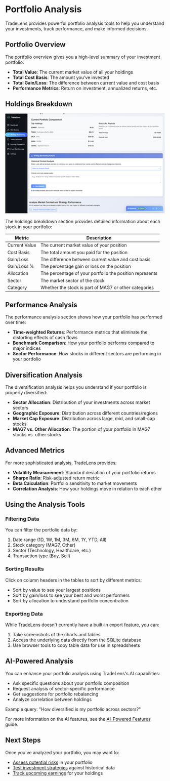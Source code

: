 # Portfolio Analysis

TradeLens provides powerful portfolio analysis tools to help you understand your investments, track performance, and make informed decisions.

## Portfolio Overview

The portfolio overview gives you a high-level summary of your investment portfolio:

- **Total Value**: The current market value of all your holdings
- **Total Cost Basis**: The amount you've invested
- **Total Gain/Loss**: The difference between current value and cost basis
- **Performance Metrics**: Return on investment, annualized returns, etc.

## Holdings Breakdown

![Portfolio Composition](../../static/img/dashboard_images/Strategy%20Backtracking.png)

The holdings breakdown section provides detailed information about each stock in your portfolio:

| Metric | Description |
|--------|-------------|
| Current Value | The current market value of your position |
| Cost Basis | The total amount you paid for the position |
| Gain/Loss | The difference between current value and cost basis |
| Gain/Loss % | The percentage gain or loss on the position |
| Allocation | The percentage of your portfolio the position represents |
| Sector | The market sector of the stock |
| Category | Whether the stock is part of MAG7 or other categories |

## Performance Analysis

The performance analysis section shows how your portfolio has performed over time:

- **Time-weighted Returns**: Performance metrics that eliminate the distorting effects of cash flows
- **Benchmark Comparison**: How your portfolio performs compared to major indices
- **Sector Performance**: How stocks in different sectors are performing in your portfolio

## Diversification Analysis

The diversification analysis helps you understand if your portfolio is properly diversified:

- **Sector Allocation**: Distribution of your investments across market sectors
- **Geographic Exposure**: Distribution across different countries/regions
- **Market Cap Exposure**: Distribution across large, mid, and small-cap stocks
- **MAG7 vs. Other Allocation**: The portion of your portfolio in MAG7 stocks vs. other stocks

## Advanced Metrics

For more sophisticated analysis, TradeLens provides:

- **Volatility Measurement**: Standard deviation of your portfolio returns
- **Sharpe Ratio**: Risk-adjusted return metric
- **Beta Calculation**: Portfolio sensitivity to market movements
- **Correlation Analysis**: How your holdings move in relation to each other

## Using the Analysis Tools

### Filtering Data

You can filter the portfolio data by:

1. Date range (1D, 1W, 1M, 3M, 6M, 1Y, YTD, All)
2. Stock category (MAG7, Other)
3. Sector (Technology, Healthcare, etc.)
4. Transaction type (Buy, Sell)

### Sorting Results

Click on column headers in the tables to sort by different metrics:

- Sort by value to see your largest positions
- Sort by gain/loss to see your best and worst performers
- Sort by allocation to understand portfolio concentration

### Exporting Data

While TradeLens doesn't currently have a built-in export feature, you can:

1. Take screenshots of the charts and tables
2. Access the underlying data directly from the SQLite database
3. Use browser tools to copy table data for use in spreadsheets

## AI-Powered Analysis

You can enhance your portfolio analysis using TradeLens's AI capabilities:

- Ask specific questions about your portfolio composition
- Request analysis of sector-specific performance
- Get suggestions for portfolio rebalancing
- Analyze correlation between holdings

Example query: "How diversified is my portfolio across sectors?"

For more information on the AI features, see the [AI-Powered Features](ai_features.md) guide.

## Next Steps

Once you've analyzed your portfolio, you may want to:

- [Assess potential risks](risk_assessment.md) in your portfolio
- [Test investment strategies](strategy_backtesting.md) against historical data
- [Track upcoming earnings](earnings_analysis.md) for your holdings 